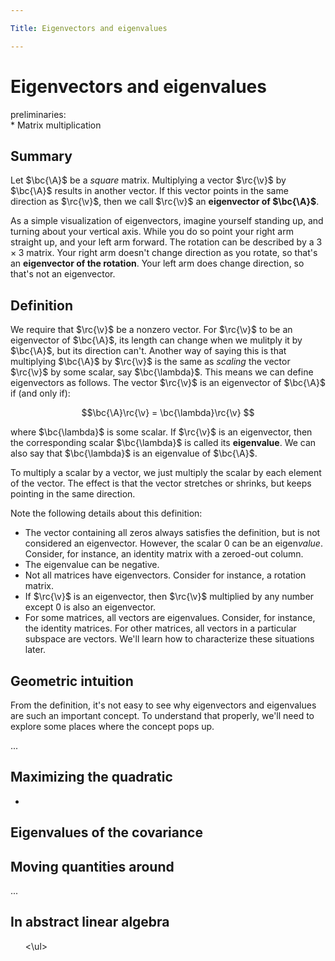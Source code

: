 ```yaml
---

Title: Eigenvectors and eigenvalues

---
```


<h1>Eigenvectors and eigenvalues</h1>

<div class="prel">preliminaries:</div>
* Matrix multiplication


## Summary

Let $\bc{\A}$ be a _square_ matrix. Multiplying a vector $\rc{\v}$ by $\bc{\A}$ results in another vector. If this vector points in the same direction as $\rc{\v}$, then we call $\rc{\v}$ an **eigenvector of $\bc{\A}$**.

As a simple visualization of eigenvectors, imagine yourself standing up, and turning about your vertical axis. While you do so point your <span class="rc">right arm</span> straight up, and your <span class="gc">left arm</span> forward. The rotation can be described by a $3 \times 3$ matrix. Your <span class="rc">right arm</span> doesn't change direction as you rotate, so that's an **eigenvector of the rotation**. Your <span class="gc">left arm</span> does change direction, so that's not an eigenvector.

## Definition

We require that $\rc{\v}$ be a nonzero vector. For $\rc{\v}$ to be an eigenvector of $\bc{\A}$, its length can change when we mulitply it by $\bc{\A}$, but its direction can't. Another way of saying this is that multiplying $\bc{\A}$ by $\rc{\v}$ is the same as _scaling_ the vector $\rc{\v}$ by some scalar, say $\bc{\lambda}$. This means we can define eigenvectors as follows. The vector $\rc{\v}$ is an eigenvector of $\bc{\A}$ if (and only if):

$$\bc{\A}\rc{\v} = \bc{\lambda}\rc{\v}
$$

where $\bc{\lambda}$ is some scalar. If $\rc{\v}$ is an eigenvector, then the corresponding scalar $\bc{\lambda}$ is called its **eigenvalue**. We can also say that $\bc{\lambda}$ is an eigenvalue of $\bc{\A}$.

<aside>To multiply a scalar by a vector, we just multiply the scalar by each element of the vector. The effect is that the vector stretches or shrinks, but keeps pointing in the same direction.
</aside>

Note the following details about this definition:

* The vector containing all zeros always satisfies the definition, but is not considered an eigenvector. However, the scalar $0$ can be an eigen<em>value</em>. Consider, for instance, an identity  matrix with a zeroed-out column.
* The eigenvalue can be negative.
* Not all matrices have eigenvectors. Consider for instance, a rotation matrix.
* If $\rc{\v}$ is an eigenvector, then $\rc{\v}$ multiplied by any number except 0 is also an eigenvector.
* For some matrices, all vectors are eigenvalues. Consider, for instance, the identity matrices. For other matrices, all vectors in a particular subspace are vectors. We'll learn how to characterize these situations later.


## Geometric intuition

From the definition, it's not easy to see why eigenvectors and eigenvalues are such an important concept. To understand that properly, we'll need to explore some places where the concept pops up.

...

## Maximizing the quadratic

<ul class="dep">
<li><a href="quadratic"></a></li>
</ul>

## Eigenvalues of the covariance



## Moving quantities around

...


## In abstract linear algebra

<ul class="prelim">
<\ul>
